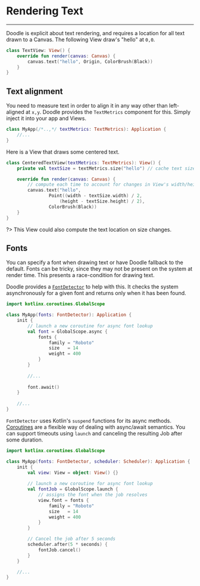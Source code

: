# Rendering Text
----------------

Doodle is explicit about text rendering, and requires a location for all text drawn to a Canvas. The following View draw's "hello" at `0,0`.

```kotlin
class TextView: View() {
    override fun render(canvas: Canvas) {
        canvas.text("hello", Origin, ColorBrush(Black))
    }
}
```

## Text alignment

You need to measure text in order to align it in any way other than left-aligned at `x,y`. Doodle provides
the `TextMetrics` component for this. Simply inject it into your app and Views. 

```kotlin
class MyApp(/*..,*/ textMetrics: TextMetrics): Application {
    //...
}
```

Here is a View that draws some centered text.

```kotlin
class CenteredTextView(textMetrics: TextMetrics): View() {
    private val textSize = textMetrics.size("hello") // cache text size

    override fun render(canvas: Canvas) {
        // compute each time to account for changes in View's width/height
        canvas.text("hello",
                Point((width - textSize.width) / 2,
                    (height - textSize.height) / 2),
                ColorBrush(Black))
    }
}
```
?> This View could also compute the text location on size changes.

## Fonts

You can specify a font when drawing text or have Doodle fallback to the default. Fonts can be tricky, since
they may not be present on the system at render time. This presents a race-condition for drawing text.

Doodle provides a [`FontDetector`](https://github.com/nacular/doodle/blob/master/Core/src/commonMain/kotlin/io/nacular/doodle/drawing/FontDetector.kt#L18)
to help with this. It checks the system asynchronously for a given font and returns only when it has been found.

```kotlin
import kotlinx.coroutines.GlobalScope

class MyApp(fonts: FontDetector): Application {
    init {
        // launch a new coroutine for async font lookup
        val font = GlobalScope.async {
            fonts {
                family = "Roboto"
                size   = 14
                weight = 400
            }
        }
        
        //...
        
        font.await()
    }
    
    //...
}
```

`FontDetector` uses Kotlin's `suspend` functions for its async methods. [Coroutines](https://kotlinlang.org/docs/reference/coroutines-overview.html)
are a flexible way of dealing with async/await semantics. You can support timeouts using `launch` and canceling the resulting Job
after some duration.

```kotlin
import kotlinx.coroutines.GlobalScope

class MyApp(fonts: FontDetector, scheduler: Scheduler): Application {
    init {
        val view: View = object: View() {}
        
        // launch a new coroutine for async font lookup
        val fontJob = GlobalScope.launch {
            // assigns the font when the job resolves
            view.font = fonts {
                family = "Roboto"
                size   = 14
                weight = 400
            }
        }

        // Cancel the job after 5 seconds
        scheduler.after(5 * seconds) {
            fontJob.cancel()
        }
    }

    //...
}
```